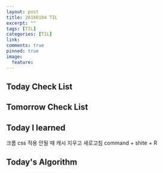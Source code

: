 ```yaml
---
layout: post
title: 20180104 TIL
excerpt: ""
tags: [TIL]
categories: [TIL]
link:
comments: true
pinned: true
image:
  feature:
---
```


## Today Check List



## Tomorrow Check List



## Today I learned

크롬 css 적용 안될 때 캐시 지우고 새로고침 command + shite + R

## Today's Algorithm

